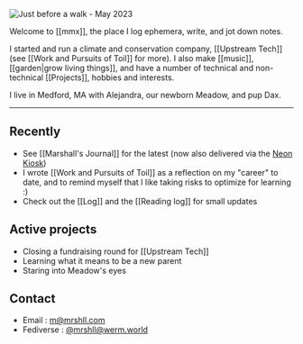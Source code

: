 ![Just before a walk - May 2023](img/PXL_20230527_112938270.jpg)

Welcome to [[mmx]], the place I log ephemera, write, and jot down notes.

I started and run a climate and conservation company, [[Upstream Tech]] (see [[Work and Pursuits of Toil]] for more). I also make [[music]], [[garden|grow living things]], and have a number of technical and non-technical [[Projects]], hobbies and interests.

I live in Medford, MA with Alejandra, our newborn Meadow, and pup Dax.

---

## Recently

- See [[Marshall's Journal]] for the latest (now also delivered via the [Neon Kiosk](https://kiosk.nightfall.city/))
- I wrote [[Work and Pursuits of Toil]] as a reflection on my "career" to date, and to remind myself that I like taking risks to optimize for learning :)
- Check out the [[Log]] and the [[Reading log]] for small updates

## Active projects

- Closing a fundraising round for [[Upstream Tech]]
- Learning what it means to be a new parent
- Staring into Meadow's eyes

## Contact

- Email : [m@mrshll.com](mailto:m@mrshll.com)
- Fediverse : [@mrshll@werm.world](https://werm.world/@mrshll)
